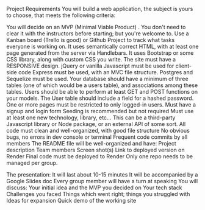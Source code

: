 Project Requirements
You will build a web application, the subject is yours to choose, that meets the following criteria:

You will decide on an MVP (Minimal Viable Product) . You don't need to clear it with the instructors before starting; but you're welcome to.
Use a Kanban board (Trello is good) or Github Project to track what tasks everyone is working on.
It uses semantically correct HTML, with at least one page generated from the server via Handlebars.
It uses Bootstrap or some CSS library, along with custom CSS you write. The site must have a RESPONSIVE design.
jQuery or vanilla Javascript must be used for client-side code
Express must be used, with an MVC file structure.
Postgres and Sequelize must be used.
Your database should have a minimum of three tables (one of which would be a users table), and associations among these tables. Users should be able to perform at least GET and POST functions on your models.
The User table should include a field for a hashed password.
One or more pages must be restricted to only logged-in users.
Must have a signup and login form 
Seeding is recommended but not required
Must use at least one new technology, library, etc… This can be a third-party Javascript library or Node package, or an external API of some sort.
All code must clean and well-organized, with good file structure 
No obvious bugs, no errors in dev console or terminal
Frequent code commits by all members 
The README file will be well-organized and have:
Project description
Team members 
Screen shot(s)
Link to deployed version on Render 
Final code must be deployed to Render 
Only one repo needs to be managed per group. 

The presentation:
It will last about 10-15 minutes
It will be accompanied by a Google Slides doc 
Every group member will have a turn at speaking
You will discuss:
Your initial idea and the MVP you decided on
Your tech stack
Challenges you faced 
Things which went right; things you struggled with 
Ideas for expansion
Quick demo of the working site
